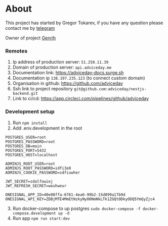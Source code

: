 # About

This project has started by Gregor Tokarev, if you have any question please contact me
by [telegram](https://t.me/gregortokarev)

Owner of project [Genrih](https://t.me/GenrihGrigoryan)

### Remotes

1. Ip address of production server: `51.250.11.39`
2. Domain of production server: `api.adviceday.me`
3. Documentation link: https://adviceday-docs.surge.sh
4. Documentation ip `138.197.235.123` (to connect custom domain)
5. Organisation in github: https://github.com/adviceday
6. Ssh link to project repository `git@github.com:adviceday/nestjs-backend.git`
7. Link to ci/cd: https://app.circleci.com/pipelines/github/adviceday

### Development setup

1. Run `npm install`
2. Add .env.development in the root

```dotenv
POSTGRES_USER=root
POSTGRES_PASSWORD=root
POSTGRES_DB=main
POSTGRES_PORT=5432
POSTGRES_HOST=localhost

ADMINJS_ROOT_USER=root
ADMINJS_ROOT_PASSWORD=idfi3e8
ADMINJS_COOKIE_PASSWORD=sdfiuwher

JWT_SECRET=sdalfowiej
JWT_REFRESH_SECRET=weuhweur

ONESIGNAL_APP_ID=40e08ffa-6761-4ea6-99b2-15d899a17b9d
ONESIGNAL_API_KEY=ZDBjMTE4MmEtNzkyNy00NmNkLTk1ZGQtODkyODQ5YmQyZjc4

```

3. Run docker-compose to up postgres `sudo docker-compose -f docker-compose.development up -d`
4. Run app `npm run start:dev`
